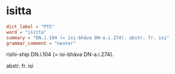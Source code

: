 # isitta

``` toml
dict_label = "PTS"
word = "isitta"
summary = "DN.i.104 (= isi-bhāva DN-a.i.274). abstr. fr. isi"
grammar_comment = "neuter"
```

rishi\-ship DN.i.104 (= isi\-bhāva DN\-a.i.274).

abstr. fr. isi

